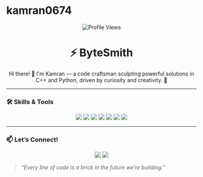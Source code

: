 # kamran0674
<p align="center">
  <img src="https://komarev.com/ghpvc/?username=kamran674&style=flat-square&color=blue" alt="Profile Views"/>
</p>

<h1 align="center">⚡ ByteSmith</h1>

<p align="center">
Hi there! 👋 I'm Kamran — a code craftsman sculpting powerful solutions in C++ and Python, driven by curiosity and creativity. 🚀
</p>

---

### 🛠️ Skills & Tools

<p align="center">
  <img src="https://img.shields.io/badge/C++-00599C?style=for-the-badge&logo=c%2B%2B&logoColor=white"/>
  <img src="https://img.shields.io/badge/Python-3776AB?style=for-the-badge&logo=python&logoColor=white"/>
  <img src="https://img.shields.io/badge/Assembly-6E4C13?style=for-the-badge&logo=assembler&logoColor=white"/>
  <img src="https://img.shields.io/badge/Git-F05032?style=for-the-badge&logo=git&logoColor=white"/>
  <img src="https://img.shields.io/badge/GitHub-181717?style=for-the-badge&logo=github&logoColor=white"/>
  <img src="https://img.shields.io/badge/VSCode-007ACC?style=for-the-badge&logo=visual-studio-code&logoColor=white"/>
  <img src="https://img.shields.io/badge/Visual_Studio-5C2D91?style=for-the-badge&logo=visual%20studio&logoColor=white"/>
</p>

---

### 📫 Let’s Connect!

<p align="center">
  <a href="mailto:kamranali6382@gmail.com"><img src="https://img.shields.io/badge/Email-D14836?style=for-the-badge&logo=gmail&logoColor=white"/></a>
  <a href="https://www.linkedin.com/in/malik-kamran-ali-8504632a2/"><img src="https://img.shields.io/badge/LinkedIn-0077B5?style=for-the-badge&logo=linkedin&logoColor=white"/></a>
</p>

> _“Every line of code is a brick in the future we’re building.”_

